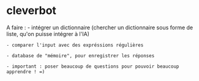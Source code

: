 # cleverbot

A faire :
    - intégrer un dictionnaire (chercher un dictionnaire sous forme de liste, qu'on puisse intégrer à l'IA)
    
    - comparer l'input avec des expréssions régulières
    
    - database de "mémoire", pour enregistrer les réponses
    
    - important : poser beaucoup de questions pour pouvoir beaucoup apprendre ! =)


    
